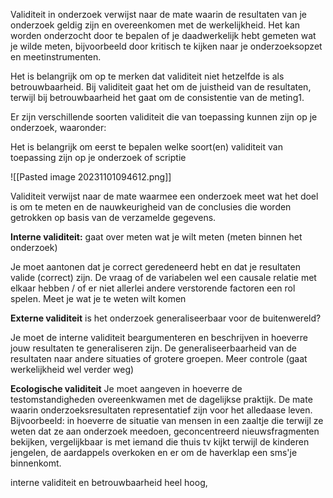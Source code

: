 Validiteit in onderzoek verwijst naar de mate waarin de resultaten van je onderzoek geldig zijn en overeenkomen met de werkelijkheid. Het kan worden onderzocht door te bepalen of je daadwerkelijk hebt gemeten wat je wilde meten, bijvoorbeeld door kritisch te kijken naar je onderzoeksopzet en meetinstrumenten.

Het is belangrijk om op te merken dat validiteit niet hetzelfde is als betrouwbaarheid. Bij validiteit gaat het om de juistheid van de resultaten, terwijl bij betrouwbaarheid het gaat om de consistentie van de meting1.

Er zijn verschillende soorten validiteit die van toepassing kunnen zijn op je onderzoek, waaronder:

Het is belangrijk om eerst te bepalen welke soort(en) validiteit van toepassing zijn op je onderzoek of scriptie

![[Pasted image 20231101094612.png]]

Validiteit verwijst naar de mate waarmee een onderzoek meet wat het doel is om te meten en de nauwkeurigheid van de conclusies die worden getrokken op basis van de verzamelde gegevens.

**Interne validiteit:**
gaat over meten wat je wilt meten (meten binnen het onderzoek)

Je moet aantonen dat je correct geredeneerd hebt en dat je resultaten valide (correct) zijn.
De vraag of de variabelen wel een causale relatie met elkaar hebben / of er niet allerlei andere verstorende factoren een rol spelen.
Meet je wat je te weten wilt komen


**Externe validiteit**
is het onderzoek generaliseerbaar voor de buitenwereld?

Je moet de interne validiteit beargumenteren en beschrijven in hoeverre jouw resultaten te generaliseren zijn.
De generaliseerbaarheid van de resultaten naar andere situaties of grotere groepen.
Meer controle (gaat werkelijkheid wel verder weg)

**Ecologische validiteit**
Je moet aangeven in hoeverre de testomstandigheden 
overeenkwamen met de dagelijkse praktijk.
De mate waarin onderzoeksresultaten representatief zijn voor het alledaase leven. 
Bijvoorbeeld: in hoeverre de situatie van mensen in een zaaltje die terwijl ze weten dat ze aan onderzoek meedoen, geconcentreerd nieuwsfragmenten bekijken, vergelijkbaar is met iemand die thuis tv kijkt terwijl de kinderen jengelen, de aardappels overkoken en er om de haverklap een sms'je binnenkomt.


interne validiteit en betrouwbaarheid heel hoog, 
